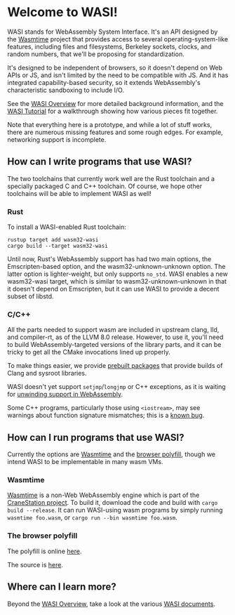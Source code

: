 # Welcome to WASI!

WASI stands for WebAssembly System Interface. It's an API designed by
the [Wasmtime] project that provides access to several operating-system-like
features, including files and filesystems, Berkeley sockets, clocks, and
random numbers, that we'll be proposing for standardization.

It's designed to be independent of browsers, so it doesn't depend on
Web APIs or JS, and isn't limited by the need to be compatible with JS.
And it has integrated capability-based security, so it extends
WebAssembly's characteristic sandboxing to include I/O.

See the [WASI Overview](WASI-overview.md) for more detailed background
information, and the [WASI Tutorial](WASI-tutorial.md) for a walkthrough
showing how various pieces fit together.

Note that everything here is a prototype, and while a lot of stuff works,
there are numerous missing features and some rough edges. For example,
networking support is incomplete.

## How can I write programs that use WASI?

The two toolchains that currently work well are the Rust toolchain and
a specially packaged C and C++ toolchain. Of course, we hope other
toolchains will be able to implement WASI as well!

### Rust

To install a WASI-enabled Rust toolchain:

```
rustup target add wasm32-wasi
cargo build --target wasm32-wasi
```

Until now, Rust's WebAssembly support has had two main options, the
Emscripten-based option, and the wasm32-unknown-unknown option. The latter
option is lighter-weight, but only supports `no_std`. WASI enables a new
wasm32-wasi target, which is similar to wasm32-unknown-unknown in
that it doesn't depend on Emscripten, but it can use WASI to provide a
decent subset of libstd.

### C/C++

All the parts needed to support wasm are included in upstream clang, lld, and
compiler-rt, as of the LLVM 8.0 release. However, to use it, you'll need
to build WebAssembly-targeted versions of the library parts, and it can
be tricky to get all the CMake invocations lined up properly.

To make things easier, we provide
[prebuilt packages](https://github.com/CraneStation/wasi-sdk/releases)
that provide builds of Clang and sysroot libraries.

WASI doesn't yet support `setjmp`/`longjmp` or C++ exceptions, as it is
waiting for [unwinding support in WebAssembly].

[unwinding support in WebAssembly]: https://github.com/WebAssembly/exception-handling/

Some C++ programs, particularly those using `<iostream>`, may see warnings
about function signature mismatches; this is a
[known bug](https://bugs.llvm.org/show_bug.cgi?id=40412).

## How can I run programs that use WASI?

Currently the options are [Wasmtime] and the [browser polyfill], though we
intend WASI to be implementable in many wasm VMs.

[Wasmtime]: https://github.com/bytecodealliance/wasmtime
[browser polyfill]: https://wasi.dev/polyfill/

### Wasmtime

[Wasmtime] is a non-Web WebAssembly engine which is part of the
[CraneStation project](https://github.com/CraneStation/). To build
it, download the code and build with `cargo build --release`. It can
run WASI-using wasm programs by simply running `wasmtime foo.wasm`,
or `cargo run --bin wasmtime foo.wasm`.

### The browser polyfill

The polyfill is online [here](https://wasi.dev/polyfill/).

The source is [here](https://github.com/bytecodealliance/wasmtime/tree/master/wasmtime-wasi/js-polyfill).

## Where can I learn more?

Beyond the [WASI Overview](WASI-overview.md), take a look at the
various [WASI documents](WASI-documents.md).
